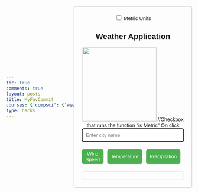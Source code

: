 ```yaml
---
toc: true
comments: true
layout: posts
title: MyFavCommit
courses: {'compsci': {'week': 12} }
type: hacks
---
```


<!DOCTYPE html>
<html lang="en">
<head>
    <meta charset="UTF-8">
    <meta name="viewport" content="width=device-width, initial-scale=1.0">
    <title>Weather Application</title>
    <style>
        /* Styling for the page */
        body {
            font-family: Arial, sans-serif;
            display: flex;
            justify-content: center;
            align-items: center;
            height: 100vh;
            margin: 0;
        }
        .container {
            text-align: center;
            padding: 20px;
            border: 2px solid #ddd;
            border-radius: 5px;
            width: 300px;
        }
        input[type="text"] {
            width: 100%;
            padding: 10px;
            margin-bottom: 20px;
            box-sizing: border-box;
            border: 1px solid #ddd;
            border-radius: 5px;
        }
        .button-container {
            display: flex;
            justify-content: space-between;
        }
        .button-container button {
            background-color: #4CAF50;
            color: white;
            padding: 5px 10px;
            border: none;
            border-radius: 5px;
            cursor: pointer;
            flex: 1;
        }
        button:hover {
            background-color: #45a049;
        }
        #result {
            margin-top: 20px;
            padding: 10px;
            border: 1px solid #ddd;
            border-radius: 5px;
        }
        .button-spacing {
            margin-right: 10px;
        }
    </style>
</head>
<body>
    <div class="container">
        <!-- Switch for Metric Units -->
        <label class="switch">
            <input type="checkbox" id="tempSwitch" onclick="getMetric()">
            <span class="slider round"></span>
        </label>
        <span id="tempLabel">Metric Units</span>
        <h2>Weather Application</h2>
        <img src="http://localhost:8531/static/assets/sunny_weather.png" id="weatherIcon" height="200" width="200">
        //Checkbox that runs the function "is Metric" On click
        <input type="text" id="location" placeholder="Enter city name" autofocus onkeyup="handleKeyPress(event)">
        <div class="button-container">
            <button class="button-spacing" onclick="getWindSpeed()">Wind Speed</button>
            <button class="button-spacing" onclick="getTemperature()">Temperature</button>
            <button class="button-spacing" onclick="getPrecipitation()">Precipitation</button>
        </div>
        <div id="result"></div>
    </div>
    <script>
        // Initialize a flag for metric units
        let isMetric = false; // Define it as false to begin with b/c non-metric should be a default mode for most people who will use our code 

        // Function to handle Enter key press
        function handleKeyPress(event) {
            if (event.key === 'Enter') {
                // Handle Enter key press here (currently no action specified)
            }
        }

        // Function to fetch Wind Speed data
        function getWindSpeed() {
            fetchWeatherData('wind_mph');
        }

        // Function to fetch Temperature data
        function getTemperature() {
            fetchWeatherData('feelslike_f');
        }

        // Function to fetch Precipitation data
        function getPrecipitation() {
            fetchWeatherData('precip_in');
        }

        // Capitalize the first letter of a string
        function capitalizeFirstLetter(string) {
            return string.charAt(0).toUpperCase() + string.slice(1);
        }

        // Toggle between Metric and Imperial units
        function getMetric() {
            isMetric = !isMetric;
            // toggle isMetric true or false based on the checkbox being clicked 
        }

        // Function to fetch weather data from an API
        function fetchWeatherData(dataType) {
            const locationInput = document.getElementById('location');
            const resultDiv = document.getElementById('result');
            const location = capitalizeFirstLetter(locationInput.value.trim());

            if (location === '') {
                resultDiv.innerText = 'Please enter a location';
                return;
            }

            resultDiv.innerText = 'Loading...';

            // Fetch weather data from an API
            fetch('http://localhost:8531/api/weather/' + location)
                .then(response => response.json())
                .then(data => {
                    // Fetch an image URL based on the location
                    let imageFetchUrl = 'http://localhost:8531/api/cityimage/' + location;
                    fetch(imageFetchUrl)
                        .then(response => response.json())
                        .then(imageData => {
                            // Get the URL of the weather icon
                            let imageUrl = imageData.image_url;
                            console.log("IMAGE_URL====" + imageUrl);
                            var image = document.getElementById('weatherIcon');
                            image.src = data["current"]["weatherIcon_url"];

                            if (dataType === 'wind_mph' && isMetric === true) { // 3 trues, and 3 falses
                                resultDiv.innerHTML = `<h2>Current Wind Speed in ${location} is ${parseFloat(data["current"]["wind_mph"] * 1.61).toFixed(2)} KPH </h2>`;
                            } else if (dataType === 'feelslike_f' && isMetric === true) {
                                resultDiv.innerHTML = `<h2>Current Temperature in ${location} is ${parseFloat((data["current"]["feelslike_f"] - 32) * (0.55)).toFixed(2)} °C</h2>`;
                            } else if (dataType === 'precip_in' && isMetric === true) {
                                resultDiv.innerHTML = `<h2>Current Precipitation in ${location} is ${parseFloat(data["current"]["precip_in"] * 2.54).toFixed(2)} cm</h2>`;
                            } else if (dataType === 'wind_mph' && isMetric === false) {
                                resultDiv.innerHTML = `<h2>Current Wind Speed in ${location} is ${data["current"]["wind_mph"]} MPH </h2>`;
                            } else if (dataType === 'feelslike_f' && isMetric === false) {
                                resultDiv.innerHTML = `<h2>Current Temperature in ${location} is ${data["current"]["feelslike_f"]} °F</h2>`;
                            } else if (dataType === 'precip_in' && isMetric === false) {
                                resultDiv.innerHTML = `<h2>Current Precipitation in ${location} is ${data["current"]["precip_in"]} inches</h2>`;
                            }

                            // Create an image element and set its source
                            let imgElement = document.createElement('img');
                            imgElement.src = imageUrl;
                            resultDiv.appendChild(imgElement);
                        })
                        .catch(error => {
                            console.error('Error fetching image:', error);
                            resultDiv.innerText += 'An error occurred fetching the image. Please try again later.';
                        });
                })
                .catch(error => {
                    console.error('Error fetching data:', error);
                    resultDiv.innerText = 'An error occurred. Please try again later.';
                });
        }
    </script>
</body>
</html>
